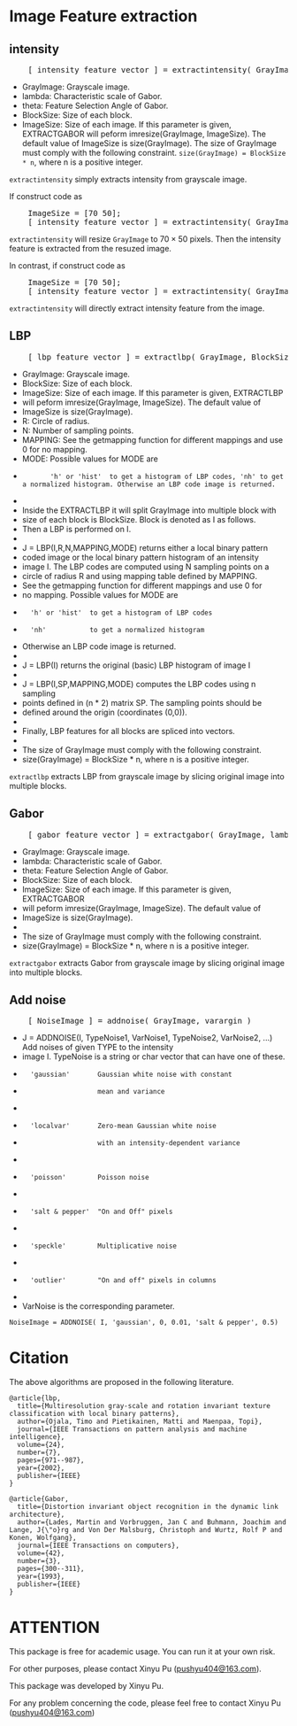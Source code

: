<!--
 * @Author: xinyu-pu pushyu404@163.com
 * @Date: 2024-1-12
 * @LastEditors: LttGenius 330470351@qq.com
 * @LastEditTime: 2024-1-12
 * @Description: 
 * 
 * Copyright (c) by xinyu-pu pushyu404@163.com, All Rights Reserved. 
-->
# Image Feature extraction

## intensity
<pre class="matlab-code">
    [ intensity_feature_vector ] = extractintensity( GrayImage, ImageSize )
</pre>
-   GrayImage: Grayscale image. 
-   lambda: Characteristic scale of Gabor. 
-   theta: Feature Selection Angle of Gabor. 
-   BlockSize: Size of each block.  
-   ImageSize: Size of each image. If this parameter is given, EXTRACTGABOR will peform imresize(GrayImage, ImageSize). The default value of ImageSize is size(GrayImage). The size of GrayImage must comply with the following constraint. ```size(GrayImage) = BlockSize * n```, where n is a positive integer.
  
```extractintensity``` simply extracts intensity from grayscale image. 

If construct code as
<pre class="matlab-code">
    ImageSize = [70 50];
    [ intensity_feature_vector ] = extractintensity( GrayImage, ImageSize )
</pre>
```extractintensity``` will resize ```GrayImage``` to $70\times 50$ pixels. Then the intensity feature is extracted from the resuzed image. 

In contrast, if construct code as
<pre class="matlab-code">
    ImageSize = [70 50];
    [ intensity_feature_vector ] = extractintensity( GrayImage )
</pre>
```extractintensity``` will directly extract intensity feature from the image. 

## LBP
<pre class="matlab-code">
    [ lbp_feature_vector ] = extractlbp( GrayImage, BlockSize, ImageSize, varargin )
</pre>
-   GrayImage: Grayscale image. 
-   BlockSize: Size of each block.  
-   ImageSize: Size of each image. If this parameter is given, EXTRACTLBP
-   will peform imresize(GrayImage, ImageSize). The default value of
-   ImageSize is size(GrayImage).
-   R: Circle of radius. 
-   N: Number of sampling points. 
-   MAPPING: See the getmapping function for different mappings and use 0 for no mapping. 
-   MODE: Possible values for MODE are  
-            'h' or 'hist'  to get a histogram of LBP codes, 'nh' to get a normalized histogram. Otherwise an LBP code image is returned.
-   
-  Inside the EXTRACTLBP it will split GrayImage into multiple block with
-  size of each block is BlockSize. Block is denoted as I as follows. 
-  Then a LBP is performed on I. 
-   
-   J = LBP(I,R,N,MAPPING,MODE) returns either a local binary pattern
-   coded image or the local binary pattern histogram of an intensity
-   image I. The LBP codes are computed using N sampling points on a
-   circle of radius R and using mapping table defined by MAPPING.
-   See the getmapping function for different mappings and use 0 for
-   no mapping. Possible values for MODE are
-       'h' or 'hist'  to get a histogram of LBP codes
-       'nh'           to get a normalized histogram
-   Otherwise an LBP code image is returned.
-
-   J = LBP(I) returns the original (basic) LBP histogram of image I
-
-   J = LBP(I,SP,MAPPING,MODE) computes the LBP codes using n sampling
-   points defined in (n * 2) matrix SP. The sampling points should be
-   defined around the origin (coordinates (0,0)).
-
- Finally, LBP features for all blocks are spliced into vectors. 
-
- The size of GrayImage must comply with the following constraint.
- size(GrayImage) = BlockSize * n, where n is a positive integer. 
  
```extractlbp``` extracts LBP from grayscale image by slicing original image into multiple blocks. 

## Gabor
<pre class="matlab-code">
    [ gabor_feature_vector ] = extractgabor( GrayImage, lambda, theta, BlockSize, ImageSize )
</pre>
-   GrayImage: Grayscale image. 
-   lambda: Characteristic scale of Gabor. 
-   theta: Feature Selection Angle of Gabor. 
-   BlockSize: Size of each block.  
-   ImageSize: Size of each image. If this parameter is given, EXTRACTGABOR
-   will peform imresize(GrayImage, ImageSize). The default value of
-   ImageSize is size(GrayImage).
-
- The size of GrayImage must comply with the following constraint.
- size(GrayImage) = BlockSize * n, where n is a positive integer. 

```extractgabor``` extracts Gabor from grayscale image by slicing original image into multiple blocks. 

## Add noise
<pre class="matlab-code">
    [ NoiseImage ] = addnoise( GrayImage, varargin )
</pre>
-   J = ADDNOISE(I, TypeNoise1, VarNoise1, TypeNoise2, VarNoise2, ...) Add noises of given TYPE to the intensity
-   image I. TypeNoise is a string or char vector that can have one of these.
-       'gaussian'       Gaussian white noise with constant
-                        mean and variance
-
-       'localvar'       Zero-mean Gaussian white noise 
-                        with an intensity-dependent variance
-
-       'poisson'        Poisson noise
-
-       'salt & pepper'  "On and Off" pixels
-
-       'speckle'        Multiplicative noise
-
-       'outlier'        "On and off" pixels in columns
-
-   VarNoise is the corresponding parameter. 

```NoiseImage = ADDNOISE( I, 'gaussian', 0, 0.01, 'salt & pepper', 0.5)```

# Citation
The above algorithms are proposed in the following literature. 
```
@article{lbp,
  title={Multiresolution gray-scale and rotation invariant texture classification with local binary patterns},
  author={Ojala, Timo and Pietikainen, Matti and Maenpaa, Topi},
  journal={IEEE Transactions on pattern analysis and machine intelligence},
  volume={24},
  number={7},
  pages={971--987},
  year={2002},
  publisher={IEEE}
}
```
```
@article{Gabor,
  title={Distortion invariant object recognition in the dynamic link architecture},
  author={Lades, Martin and Vorbruggen, Jan C and Buhmann, Joachim and Lange, J{\"o}rg and Von Der Malsburg, Christoph and Wurtz, Rolf P and Konen, Wolfgang},
  journal={IEEE Transactions on computers},
  volume={42},
  number={3},
  pages={300--311},
  year={1993},
  publisher={IEEE}
}
```

# ATTENTION
This package is free for academic usage. You can run it at your own risk. 

For other purposes, please contact Xinyu Pu (pushyu404@163.com). 

This package was developed by Xinyu Pu.

For any problem concerning the code, please feel free to contact Xinyu Pu (pushyu404@163.com)
